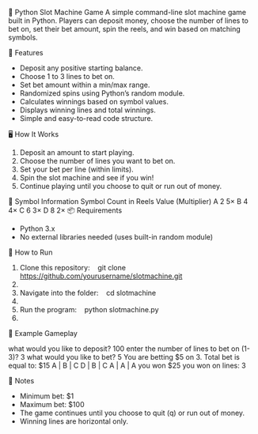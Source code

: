 🎰 Python Slot Machine Game
A simple command-line slot machine game built in Python. Players can deposit money, choose the number of lines to bet on, set their bet amount, spin the reels, and win based on matching symbols.

📜 Features
* Deposit any positive starting balance.
* Choose 1 to 3 lines to bet on.
* Set bet amount within a min/max range.
* Randomized spins using Python’s random module.
* Calculates winnings based on symbol values.
* Displays winning lines and total winnings.
* Simple and easy-to-read code structure.

🖥️ How It Works
1. Deposit an amount to start playing.
2. Choose the number of lines you want to bet on.
3. Set your bet per line (within limits).
4. Spin the slot machine and see if you win!
5. Continue playing until you choose to quit or run out of money.

🔢 Symbol Information
Symbol	Count in Reels	Value (Multiplier)
A	2	5×
B	4	4×
C	6	3×
D	8	2×
📦 Requirements
* Python 3.x
* No external libraries needed (uses built-in random module)

🚀 How to Run
1. Clone this repository:    git clone https://github.com/yourusername/slotmachine.git
2.   
3. Navigate into the folder:    cd slotmachine
4.   
5. Run the program:    python slotmachine.py
6.   

📝 Example Gameplay

what would you like to deposit? 100
enter the number of lines to bet on (1-3)? 3
what would you like to bet? 5
You are betting $5 on 3. Total bet is equal to: $15
A | B | C
D | B | C
A | A | A
you won $25
you won on lines: 3

📌 Notes
* Minimum bet: $1
* Maximum bet: $100
* The game continues until you choose to quit (q) or run out of money.
* Winning lines are horizontal only.
